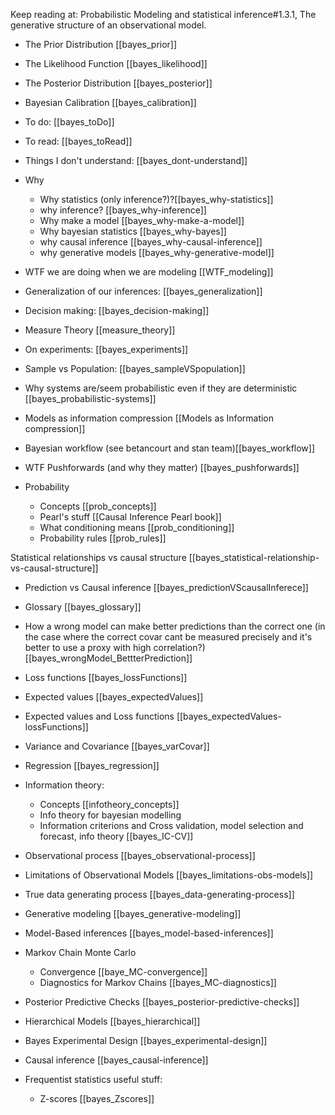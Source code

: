 Keep reading at: 
Probabilistic Modeling and statistical inference#1.3.1, The generative structure of an observational model.  


- The Prior Distribution [[bayes_prior]]
- The Likelihood Function [[bayes_likelihood]]
- The Posterior Distribution [[bayes_posterior]]


- Bayesian Calibration [[bayes_calibration]]

- To do: [[bayes_toDo]]
- To read: [[bayes_toRead]]
- Things I don't understand: [[bayes_dont-understand]]

- Why
	- Why statistics (only inference?)?[[bayes_why-statistics]]
	- why inference? [[bayes_why-inference]]
	- Why make a model [[bayes_why-make-a-model]]
	- Why bayesian statistics [[bayes_why-bayes]]
	- why causal inference [[bayes_why-causal-inference]]
	- why generative models [[bayes_why-generative-model]]
- WTF we are doing when we are modeling [[WTF_modeling]]

- Generalization of our inferences: [[bayes_generalization]]
- Decision making: [[bayes_decision-making]]

- Measure Theory [[measure_theory]]

- On experiments: [[bayes_experiments]]
- Sample vs Population: [[bayes_sampleVSpopulation]]


- Why systems are/seem probabilistic even if they are deterministic [[bayes_probabilistic-systems]]

- Models as information compression [[Models as Information compression]]

- Bayesian workflow (see betancourt and stan team)[[bayes_workflow]]

- WTF Pushforwards (and why they matter) [[bayes_pushforwards]]

- Probability
	- Concepts [[prob_concepts]]
	- Pearl's stuff [[Causal Inference Pearl book]]
	- What conditioning means [[prob_conditioning]]
	- Probability rules [[prob_rules]]


Statistical relationships vs causal structure [[bayes_statistical-relationship-vs-causal-structure]]

- Prediction vs Causal inference [[bayes_predictionVScausalInferece]]
- Glossary [[bayes_glossary]]

- How a wrong model can make better predictions than the correct one (in the case where the correct covar cant be measured precisely and it's better to use a proxy with high correlation?) [[bayes_wrongModel_BettterPrediction]]


- Loss functions [[bayes_lossFunctions]]
- Expected values [[bayes_expectedValues]]
- Expected values and Loss functions [[bayes_expectedValues-lossFunctions]]
- Variance and Covariance [[bayes_varCovar]]
- Regression [[bayes_regression]]


- Information theory:
	- Concepts [[infotheory_concepts]]
	- Info theory for bayesian modelling
	- Information criterions and Cross validation, model selection and forecast, info theory [[bayes_IC-CV]]

- Observational process  [[bayes_observational-process]]
- Limitations of Observational Models [[bayes_limitations-obs-models]]
- True data generating process [[bayes_data-generating-process]]
- Generative modeling [[bayes_generative-modeling]]
- Model-Based inferences [[bayes_model-based-inferences]]



- Markov Chain Monte Carlo
	- Convergence [[baye_MC-convergence]]
	- Diagnostics for Markov Chains [[bayes_MC-diagnostics]]

- Posterior Predictive Checks [[bayes_posterior-predictive-checks]]

- Hierarchical Models [[bayes_hierarchical]]

- Bayes Experimental Design [[bayes_experimental-design]]

- Causal inference [[bayes_causal-inference]]




- Frequentist statistics useful stuff: 
	- Z-scores [[bayes_Zscores]]